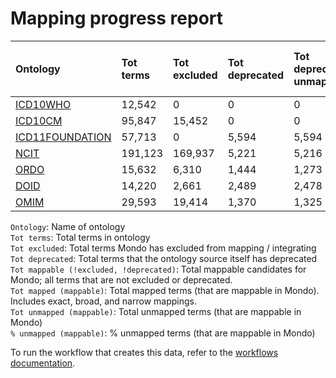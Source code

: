 # Mapping progress report
| Ontology                                         | Tot terms   | Tot excluded   | Tot deprecated   | Tot deprecated unmapped   | Tot mappable _(!excluded, !deprecated)_   | Tot mapped _(mappable)_   | Tot unmapped _(mappable)_   | % unmapped _(mappable)_   |
|:-------------------------------------------------|:------------|:---------------|:-----------------|:--------------------------|:------------------------------------------|:--------------------------|:----------------------------|:--------------------------|
| [ICD10WHO](./unmapped_icd10who.md)               | 12,542      | 0              | 0                | 0                         | 12,542                                    | 18                        | 12,524                      | 99.9%                     |
| [ICD10CM](./unmapped_icd10cm.md)                 | 95,847      | 15,452         | 0                | 0                         | 80,395                                    | 1,166                     | 79,229                      | 98.5%                     |
| [ICD11FOUNDATION](./unmapped_icd11foundation.md) | 57,713      | 0              | 5,594            | 5,594                     | 52,119                                    | 4,108                     | 48,011                      | 92.1%                     |
| [NCIT](./unmapped_ncit.md)                       | 191,123     | 169,937        | 5,221            | 5,216                     | 15,965                                    | 3,676                     | 12,289                      | 77.0%                     |
| [ORDO](./unmapped_ordo.md)                       | 15,632      | 6,310          | 1,444            | 1,273                     | 9,322                                     | 9,195                     | 127                         | 1.4%                      |
| [DOID](./unmapped_doid.md)                       | 14,220      | 2,661          | 2,489            | 2,478                     | 11,557                                    | 11,456                    | 101                         | 0.9%                      |
| [OMIM](./unmapped_omim.md)                       | 29,593      | 19,414         | 1,370            | 1,325                     | 8,810                                     | 8,759                     | 51                          | 0.6%                      |

`Ontology`: Name of ontology  
`Tot terms`: Total terms in ontology  
`Tot excluded`: Total terms Mondo has excluded from mapping / integrating  
`Tot deprecated`: Total terms that the ontology source itself has deprecated  
`Tot mappable (!excluded, !deprecated)`: Total mappable candidates for Mondo; all terms that are not excluded or 
deprecated.  
`Tot mapped (mappable)`: Total mapped terms (that are mappable in Mondo). Includes exact, broad, and narrow mappings.  
`Tot unmapped (mappable)`: Total unmapped terms (that are mappable in Mondo)  
`% unmapped (mappable)`: % unmapped terms (that are mappable in Mondo)

To run the workflow that creates this data, refer to the [workflows documentation](../developer/workflows.md).